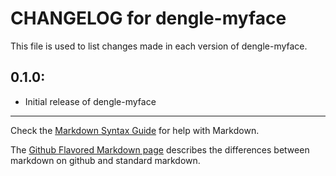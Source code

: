 # CHANGELOG for dengle-myface

This file is used to list changes made in each version of dengle-myface.

## 0.1.0:

* Initial release of dengle-myface

- - -
Check the [Markdown Syntax Guide](http://daringfireball.net/projects/markdown/syntax) for help with Markdown.

The [Github Flavored Markdown page](http://github.github.com/github-flavored-markdown/) describes the differences between markdown on github and standard markdown.
